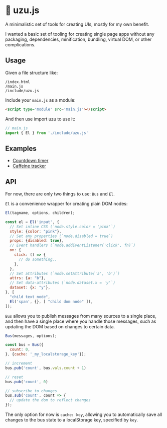 # :shell: uzu.js

A minimalistic set of tools for creating UIs, mostly for my own benefit.

I wanted a basic set of tooling for creating single page apps without any packaging, dependencies, minification, bundling, virtual DOM, or other complications.

## Usage

Given a file structure like:

```
/index.html
/main.js
/include/uzu.js
```

Include your `main.js` as a module:


```html
<script type='module' src='main.js'></script>
```

And then use import uzu to use it:

```js
// main.js
import { El } from './include/uzu.js'
```

## Examples

* [Countdown timer](https://github.com/jayrbolton/countdown-timer)
* [Caffeine tracker](https://github.com/jayrbolton/hafcaf)

## API

For now, there are only two things to use: `Bus` and `El`.

`El` is a convenience wrapper for creating plain DOM nodes:

```js
El(tagname, options, children);
```

```js
const el = El('input', {
  // Set inline CSS (`node.style.color = 'pink'`)
  style: {color: "pink"},
  // Set any properties (`node.disabled = true`)
  props: {disabled: true},
  // Event handlers (`node.addEventListener('click', fn)`)
  on: {
    click: () => {
      // do something..
    },
  },
  // Set attributes (`node.setAttribute('a', 'b')`)
  attrs: {a: "b"},
  // Set data-attributes (`node.dataset.x = 'y'`)
  dataset: {x: "y"},
}, [
  "child text node",
  El('span', {}, [ "child dom node" ]),
]);
```

`Bus` allows you to publish messages from many sources to a single place, and then have a single place where you handle those messages, such as updating the DOM based on changes to certain data.

```js
Bus(messages, options);
```

```js
const bus = Bus({
  count: 0,
}, {cache: '_my_localstorage_key'});

// increment
bus.pub('count', bus.vals.count + 1)

// reset
bus.pub('count', 0)

// subscribe to changes
bus.sub('count', count => {
  // update the dom to reflect changes
});
```

The only option for now is `cache: key`, allowing you to automatically save all changes to the bus state to a localStorage key, specified by `key`.
